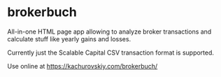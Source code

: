 # brokerbuch

All-in-one HTML page app allowing to analyze broker transactions and calculate stuff like yearly gains and losses.

Currently just the Scalable Capital CSV transaction format is supported.

Use online at https://kachurovskiy.com/brokerbuch/
